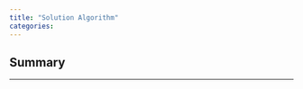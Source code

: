 ```yaml
---
title: "Solution Algorithm"
categories:
---
```


Summary
-------

------------------------------------------------------------------------

